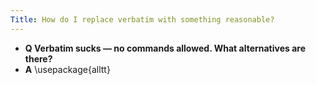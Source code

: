 ```yaml
---
Title: How do I replace verbatim with something reasonable?
---
```


- **Q Verbatim sucks &mdash; no commands allowed. What alternatives are there?**
- **A** \\usepackage{alltt}

